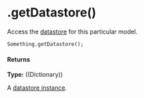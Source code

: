 # .getDatastore()

Access the [datastore](http://sailsjs.com/documentation/concepts/models-and-orm#?datastores) for this particular model.

```usage
Something.getDatastore();
```


#### Returns

**Type:** ((Dictionary))

A [datastore instance](http://sailsjs.com/documentation/reference/waterline-orm/datastores).



<docmeta name="displayName" value=".getDatastore()">
<docmeta name="pageType" value="method">
